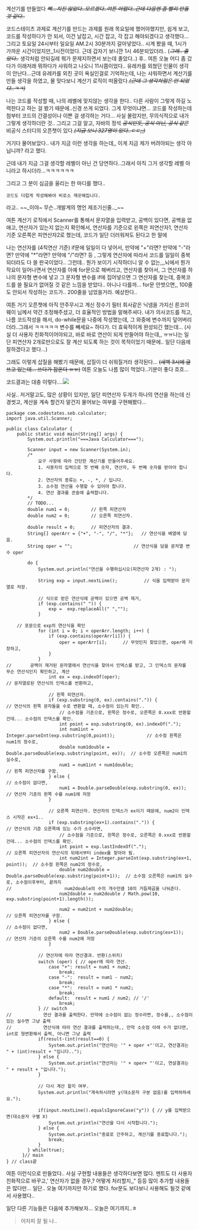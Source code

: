 계산기를 만들었다
_~~빡...치진 않았다..모르겠다..여튼 어렵다..근데 다음엔 좀 빨리 만들 것 같다..~~_

코드스테이츠 과제로 계산기를 만드는 과제를 원래 목요일에 했어야했지만, 쉽게 보고, 코드를 작성하다가 안 되서, 이건 날잡고, 시간 잡고, 각 잡고 해야되겠다고 생각했다...
그리고 토요일 24시부터 일요일 AM.2시 30분까지 갈아넣었다..
시계 봤을 때, 1시가 가까운 시간이었지만,,1시전이었다. 근데 갑자기 보니깐 1시 46분되있더라..
(_~~그래.. 졸았다..~~_ 생각처럼 안되길레 뭐가 문제지하면서 보는데 졸았다..)
후.. 여튼 오늘 어디 좀 갔다가 이래저래 뭐하다가 샤워하고 나오니 11시쯤이었다..
유레카를 외쳤던 인물이 생각이 안난다...근데 유레카를 외친 곳이 욕실인걸로 기억하는데, 나는 샤워하면서 계산기를 만들 생각을 하였고, 물 맞다보니 계산기 로직이 떠올랐다._~~(근데 그 생각처럼은 안 되었다..ㅋㅋ)~~_

나는 코드를 작성할 때, 나의 레벨에 맞지않는 생각을 한다.. 다른 사람이 그렇게 하길 노력한다고 하는 걸 봤기 때문에..신경 쓰게 되었다. 그게 무엇이냐면...
코드를 작성하는데 첨부터 코드의 간결성이나 이쁜 걸 생각하는 거다... 사실 몰랐지만, 무의식적으로 내가 그렇게 생각하더란 것.. 그리고 그걸 알고, 자바의 정석 _~~공식인듯, 공식 아닌, 공식 같은~~_ 비공식 스터디의 오픈챗이 있다._~~(지금 보니 327명이 있다..ㄷㄷ;;)~~_

거기다 물어보았다.. 내가 지금 이런 생각을 하는데,, 이게 지금 제가 버려야되는 생각 아닙니까? 라고 했다.

근데 내가 지금 그걸 생각할 레벨이 아닌 건 당연하다..그래서 아직 그거 생각할 레벨 아니라고 하시더라...ㅋㅋㅋㅋㅋㅋ

그리고 그 분이 심금을 울리는 한 마디를 했다..

```
코드도 더럽게 작성해봐야 비로소 깨끗해집니다.
```

라고.. ~~_이야~ 무슨..개발계의 명언 제조기신줄.._~~

여튼 계산기 로직에서 Scanner를 통해서 문자열을 입력받고, 공백이 있다면, 공백을 없애고, 연산자가 있는지 없는지 확인해서, 연산자를 기준으로 왼쪽은 피연산자1, 연산자 기준 오른쪽은 피연산자2로 했는데, 코드가 일단 더러워져도 된다고 한 말에

나는 연산자를 (4칙연산 기준) if문에 일일이 다 넣어서, 만약에 "+"라면? 만약에 "-"라면? 만약에 "*"라면? 만약에 "/"라면? 
등 , 그렇게 연산자에 따라서 코드를 일일이 중복되더라도 다 쓸 판국이었다..
그런데.. 뭔가 보이기 시작하더니 알 수 없는,,,뇌에서 뭔가 작요이 일어나면서 연산자를 아예 for문으로 해버리고, 연산자를 찾아서, 그 연산자를 하나의 문자형 변수에 넣고 그 문자형 변수를 if에 집어넣으면 그 연산자를 찾는데, 중복코드를 쓸 필요가 없어질 것 같은 느낌을 받았다..
아니나 다를까...
for문 안썻으면,, 100줄도 안되서 작성하는 코드가.. 200줄을 넘었을거라. 예상한다..

여튼 거기 오픈챗에 아직 안주무시고 계신 정수기 필터 회사같은 닉넴을 가지신 른코이웨이 님께서 약간 조정해주셨고, 더 효율적인 방법을 말해주셔다. 
내가 의사코드를 적고, 나름 코드작성을 해서, do-while문을 나중에 작성했는데, 그 와중에 변수까지 덮어버리더라..그래서 ㅋㅋㅋㅋㅋ
변수를 빼세요~ 하다가. 더 효육적이게 완성되긴 했는데...
(사실 더 사용자 친화적이어야되고, 바로 바로 연산이 되게 만들어야 하는데,, ㅠㅠ나는 일단 피연산자 2개로만으로도 잘 계산 되도록 하는 것이 목적이었기 때문에.. 일단 다음에 잘하겠다고 했다...)

그래도 이렇게 삽질을 해봤기 때문에, 삽질이 더 쉬워질거라 생각된다... 
~~(새벽 3시에 글 쓰고 있는데... 쓰다가 잠온다 ㅠㅠ)~~
여튼 오늘도 나름 많이 먹었다..기분이 좋다 흐흐... 

코드결과는 대충 이렇다....![](https://velog.velcdn.com/images/tjdtn4484/post/5db6bc93-de2f-4a75-8ed7-16a655484bce/image.png)

사실.. 저거말고도, 많은 상황이 있지만, 일단 피연산자 두개가 하나의 연산을 하는데 신경썻고, 계산을 계속 할건지 말건지 물어보는 여부를 구현해봤다...

```
package com.codestates.seb.calculator;
import java.util.Scanner;

public class Calculator {
    public static void main(String[] args) {
        System.out.println("===Java Calculator===");

        Scanner input = new Scanner(System.in);
        /*
            요구 사항에 따라 간단한 계산기를 만들어주세요.
            1. 사용자의 입력으로 첫 번째 숫자, 연산자, 두 번째 숫자를 받아야 합니다.
            2. 연산자의 종류는 +, -, *, / 입니다.
            3. 소수점 연산을 수행할 수 있어야 합니다.
            4. 연산 결과를 콘솔에 출력합니다.
        */
        // TODO...
        double num1 = 0;        // 왼쪽 피연산자
        double num2 = 0;        // 오른쪽 피연산자.

        double result = 0;      // 피연산자의 결과.
        String[] operArr = {"+", "-", "/", "*"};   // 연산식을 배열에 담음.
        String oper = "";                       // 연산식을 담을 문자열 변수 oper

        do {
            System.out.println("연산을 수행하십시오(피연산자 2개) : ");

            String exp = input.nextLine();          // 식을 입력받아 문자열로 저장.

            // 식으로 받은 연산식에 공백이 있으면 공백 제거,
            if (exp.contains(" ")) {
                exp =  exp.replaceAll(" ","");
            }

    // 포문으로 exp의 연산식을 확인
            for (int i = 0; i < operArr.length; i++) {
                if (exp.contains(operArr[i])) {
                    oper = operArr[i];      // 무엇인지 찾았으면, oper에 저장하고,
                }
            }
//       공백이 제거된 문자열에서 연산식을 찾아서 인덱스를 받고, 그 인덱스의 문자를 무슨 연산식인지 확인하고, 계산
                int ex = exp.indexOf(oper);                              // 문자열로된 연산식의 인덱스를 반환하고,

                // 왼쪽 피연산자.
                if (exp.substring(0, ex).contains(".")) {                 // 연산식의 왼쪽 문자들을 수로 변환할 때, 소수점이 있는지 확인..
                    // 소수점을 기준으로, 왼쪽은 정수로, 오른쪽은 0.xxx로 반환할 건데... 소수점의 인덱스를 확인.
                    int point = exp.substring(0, ex).indexOf(".");
                    int num1int = Integer.parseInt(exp.substring(0,point));            // 소수점 왼쪽은 num1의 정수로,
                    double num1double = Double.parseDouble(exp.substring(point, ex));  // 소수정 오른쪽은 num1의 실수로,
                    num1 = num1int + num1double;                       // 왼쪽 피연산자를 구함.
                } else {                                               // 소수점이 없다면,
                    num1 = Double.parseDouble(exp.substring(0, ex));   // 연산자 기준의 왼쪽 수를 num1에 저장
                }

                // 오른쪽 피연산자. 연산자의 인덱스가 ex이기 때문에, num2이 인덱스 시작은 ex+1..
                if (exp.substring(ex+1).contains(".")) {             // 연산식의 기준 오른쪽에 있는 수가 소수라면,
                    // 소수점을 기준으로, 왼쪽은 정수로, 오른쪽은 0.xxx로 반환할 건데... 소수점의 인덱스를 확인.
                    int point = exp.lastIndexOf(".");                        // 오른쪽 피연산자의 연산식의 뒤에서부터 index를 찾아야 됨.
                    int num2int = Integer.parseInt(exp.substring(ex+1, point));  // 소수점 왼쪽은 num2의 정수로,
                    double num2double = Double.parseDouble(exp.substring(point+1));  // 소수점 오른쪽은 num1의 실수로, 소수점이후부터, 끝까지
//                    num2double의 수의 개수만큼 10의 거듭제곱을 나눠준다.
                    num2double = num2double / Math.pow(10, exp.substring(point+1).length());

                    num2 = num2int + num2double;                       // 오른쪽 피연산자를 구함.
                } else {                                               // 소수점이 없다면,
                    num2 = Double.parseDouble(exp.substring(ex+1));      // 연산자 기준의 오른쪽 수를 num2에 저장
                }

            // 연산자에 따라 연산결과. 반환(스위치)
            switch (oper) { // oper에 따라 연산.
                case "+": result = num1 + num2;
                    break;
                case "-":  result = num1 - num2;
                    break;
                case "*":  result = num1 * num2;
                    break;
                default:  result = num1 / num2; // '/'
                    break;
            } // switch
//            연산 결과를 출력한다. 만약에 소수점이 없는 정수라면, 정수를,, 소수점이 있는 실수면 그냥 출력
//            연산식에 따라 연산 결과를 출력하는데,, 만약 소숫점 아래 수가 없다면, int로 형변환해서 출력, 아니면 그냥 출력
            if(result-(int)result==0) {
                System.out.println("연산자는 '" + oper +"'이고, 연산결과는 " + (int)result + "입니다..");
            } else {
                System.out.println("연산자는 '" + oper+ "'이고, 연살결과는 " + result + "입니다.");
            }

            // 다시 계산 할지 여부.
            System.out.println("계속하시려면 y(대소문자 구분 없음)를 입력하하세요.");

            if(input.nextLine().equalsIgnoreCase("y")) { // y를 입력받으면(대소문자 구별 X)
                System.out.println("연산을 다시 시작합니다.");
            } else {
                System.out.println("종료로 간주하고, 계산기를 종료합니다.");
                break;
            }
        } while(true);
      }// main
} // class끝
```

여튼 이런식으로 만들었다..
사실 구현할 내용들은 생각하다보면 많다. 멘트도 더 사용자 친화적으로 바꾸고,' 연산자가 없을 경우,? 어떻게 처리할지,,"  등등 많이 추가할 내용들은 많다만... 일단.. 오늘 여기까지만 하기로 했다. for문도 보다보니 사용해도 될것 같에서 사용했다..


일단 다른 기능들은 다음에 추가해보자...
오늘은 여기까지..ㅎ

> 어차피 잘 될 나..
> 
